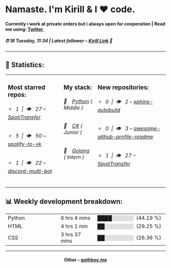 
<h1>Namaste. I'm Kirill & I ❤️ code.</h1>
<h4>Currently i work at private orders but i always open for cooperation | Read me using: <a href="https://twitter.com/kiryssha">Twitter <img src="https://camo.githubusercontent.com/9bbddae7e626bda73c943e06b4568a7a02e193b4/68747470733a2f2f6564656e742e6769746875622e696f2f537570657254696e7949636f6e732f696d616765732f7376672f747769747465722e737667" width="10"></a></h4>
<h5>⏰ 18 Tuesday, 11:34 | Latest follower – <a href="https://github.com/catofsof/" target="_blank">Kirill Link</a> 👋</h5>
<hr>
<h2>📝 Statistics: </h2>
<table>
  <tr>
    <td valign="top">
      <h3>Most starred repos: </h3>
            <h6>⭐️&nbsp;&nbsp;&nbsp;1&nbsp;&nbsp;|&nbsp;&nbsp;👁&nbsp;&nbsp;&nbsp;27 – <a href='https://github.com/xcaq/SpotiTransfer'>SpotiTransfer</a></h6> 
      <h6>⭐️&nbsp;&nbsp;&nbsp;5&nbsp;&nbsp;|&nbsp;&nbsp;👁&nbsp;&nbsp;&nbsp;50 – <a href='https://github.com/xcaq/spotify-to-vk'>spotify-to-vk</a></h6> 
      <h6>⭐️&nbsp;&nbsp;&nbsp;1&nbsp;&nbsp;|&nbsp;&nbsp;👁&nbsp;&nbsp;&nbsp;22 – <a href='https://github.com/xcaq/discord-multi-bot'>discord-multi-bot</a></h6> 
    </td>
    <td valign="top">
      <h3>My stack: </h3>
      <h6>📒&emsp;<a href="https://github.com/xcaq?tab=repositories&q=&type=&language=python">Python</a> ( Middle )</h6>
      <h6>📗&emsp;<a href="https://github.com/xcaq?tab=repositories&q=&type=&language=c%23">C#</a> ( Junior )</h6>
      <h6>📘&emsp;<a href="https://github.com/xcaq?tab=repositories&q=&type=&language=golang">Golang</a> ( Intern )</h6>
      </td>
     <td valign="top">
      <h3>New repositories: </h3>
           <h6>⭐️&nbsp;&nbsp;&nbsp;0&nbsp;&nbsp;|&nbsp;&nbsp;👁&nbsp;&nbsp;&nbsp;2 – <a href='https://github.com/xcaq/sphinx-autobuild'>sphinx-autobuild</a></h6> 
      <h6>⭐️&nbsp;&nbsp;&nbsp;0&nbsp;&nbsp;|&nbsp;&nbsp;👁&nbsp;&nbsp;&nbsp;3 – <a href='https://github.com/xcaq/awesome-github-profile-readme'>awesome-github-profile-readme</a></h6> 
      <h6>⭐️&nbsp;&nbsp;&nbsp;1&nbsp;&nbsp;|&nbsp;&nbsp;👁&nbsp;&nbsp;&nbsp;27 – <a href='https://github.com/xcaq/SpotiTransfer'>SpotiTransfer</a></h6> 
        </td>
  </tr>
</table>
<h2>📊 Weekly development breakdown: </h2>
<table>
                <tr>
                    <td width=215px;>
                        Python
                    </td>
                    <td>
                        6 hrs 4 mins
                    </td>
                    <td>
                        ████░░░░░░&nbsp;&nbsp;(44.19 %)
                    </td>
                </tr>
                <tr>
                    <td width=220px;>
                        HTML
                    </td>
                    <td width=145px;>
                        4 hrs 1 min
                    </td>
                    <td width=230px;>
                        ██░░░░░░░░&nbsp;&nbsp;(29.25 %)
                    </td>
                </tr>
                <tr>
                    <td width=220px;>
                        CSS
                    </td>
                    <td width=145px;>
                        3 hrs 37 mins
                    </td>
                    <td width=230px;>
                        ██░░░░░░░░&nbsp;&nbsp;(26.36 %)
                    </td>
                </tr></table>
<hr>
<h4 align="center">Other – <a href='http://gothboy.me' target="_blank">gothboy.me</a><h4>
    